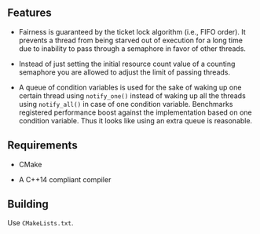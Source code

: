 ## Features

- Fairness is guaranteed by the ticket lock algorithm (i.e., FIFO order). It prevents a thread from being starved out of execution for a long time due to inability to pass through a semaphore in favor of other threads.

- Instead of just setting the initial resource count value of a counting semaphore you are allowed to adjust the limit of passing threads.

- A queue of condition variables is used for the sake of waking up one certain thread using `notify_one()` instead of waking up all the threads using `notify_all()` in case of one condition variable. Benchmarks registered performance boost against the implementation based on one condition variable. Thus it looks like using an extra queue is reasonable.

## Requirements

* CMake

* A C++14 compliant compiler

## Building

Use `CMakeLists.txt`.
